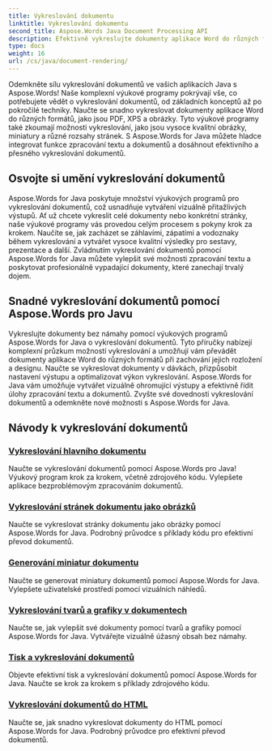 ```yaml
---
title: Vykreslování dokumentu
linktitle: Vykreslování dokumentu
second_title: Aspose.Words Java Document Processing API
description: Efektivně vykreslujte dokumenty aplikace Word do různých formátů v Javě pomocí Aspose.Words! Vykreslování hlavního dokumentu pro profesionální výstupy.
type: docs
weight: 16
url: /cs/java/document-rendering/
---
```


Odemkněte sílu vykreslování dokumentů ve vašich aplikacích Java s Aspose.Words! Naše komplexní výukové programy pokrývají vše, co potřebujete vědět o vykreslování dokumentů, od základních konceptů až po pokročilé techniky. Naučte se snadno vykreslovat dokumenty aplikace Word do různých formátů, jako jsou PDF, XPS a obrázky. Tyto výukové programy také zkoumají možnosti vykreslování, jako jsou vysoce kvalitní obrázky, miniatury a různé rozsahy stránek. S Aspose.Words for Java můžete hladce integrovat funkce zpracování textu a dokumentů a dosáhnout efektivního a přesného vykreslování dokumentů.

## Osvojte si umění vykreslování dokumentů

Aspose.Words for Java poskytuje množství výukových programů pro vykreslování dokumentů, což usnadňuje vytváření vizuálně přitažlivých výstupů. Ať už chcete vykreslit celé dokumenty nebo konkrétní stránky, naše výukové programy vás provedou celým procesem s pokyny krok za krokem. Naučíte se, jak zacházet se záhlavími, zápatími a vodoznaky během vykreslování a vytvářet vysoce kvalitní výsledky pro sestavy, prezentace a další. Zvládnutím vykreslování dokumentů pomocí Aspose.Words for Java můžete vylepšit své možnosti zpracování textu a poskytovat profesionálně vypadající dokumenty, které zanechají trvalý dojem.

## Snadné vykreslování dokumentů pomocí Aspose.Words pro Javu

Vykreslujte dokumenty bez námahy pomocí výukových programů Aspose.Words for Java o vykreslování dokumentů. Tyto příručky nabízejí komplexní průzkum možností vykreslování a umožňují vám převádět dokumenty aplikace Word do různých formátů při zachování jejich rozložení a designu. Naučte se vykreslovat dokumenty v dávkách, přizpůsobit nastavení výstupu a optimalizovat výkon vykreslování. Aspose.Words for Java vám umožňuje vytvářet vizuálně ohromující výstupy a efektivně řídit úlohy zpracování textu a dokumentů. Zvyšte své dovednosti vykreslování dokumentů a odemkněte nové možnosti s Aspose.Words for Java.

## Návody k vykreslování dokumentů
### [ Vykreslování hlavního dokumentu](./master-document-rendering/)
Naučte se vykreslování dokumentů pomocí Aspose.Words pro Java! Výukový program krok za krokem, včetně zdrojového kódu. Vylepšete aplikace bezproblémovým zpracováním dokumentů.
### [Vykreslování stránek dokumentu jako obrázků](./rendering-document-pages-images/)
Naučte se vykreslovat stránky dokumentu jako obrázky pomocí Aspose.Words for Java. Podrobný průvodce s příklady kódu pro efektivní převod dokumentů.
### [Generování miniatur dokumentu](./document-thumbnail-generation/)
Naučte se generovat miniatury dokumentů pomocí Aspose.Words for Java. Vylepšete uživatelské prostředí pomocí vizuálních náhledů.
### [Vykreslování tvarů a grafiky v dokumentech](./rendering-shapes-graphics/)
Naučte se, jak vylepšit své dokumenty pomocí tvarů a grafiky pomocí Aspose.Words for Java. Vytvářejte vizuálně úžasný obsah bez námahy.
### [Tisk a vykreslování dokumentů](./document-printing-rendering/)
Objevte efektivní tisk a vykreslování dokumentů pomocí Aspose.Words for Java. Naučte se krok za krokem s příklady zdrojového kódu.
### [Vykreslování dokumentů do HTML](./rendering-documents-html/)
Naučte se, jak snadno vykreslovat dokumenty do HTML pomocí Aspose.Words for Java. Podrobný průvodce pro efektivní převod dokumentů.
